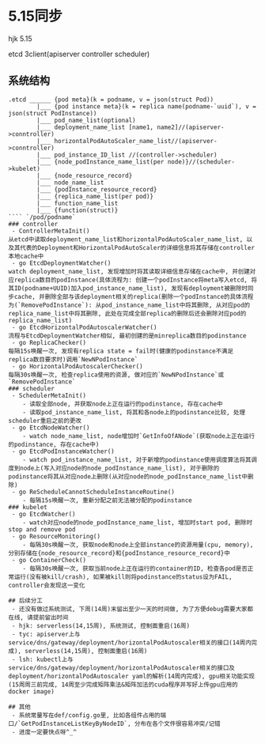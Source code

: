 # 5.15同步
hjk 5.15

etcd 3client(apiserver controller scheduler) 
## 系统结构
````
.etcd ______ {pod meta}(k = podname, v = json(struct Pod))
		|___ {pod instance meta}(k = replica name(podname-`uuid`), v = json(struct PodInstance))
		|___ pod_name_list(optional)
		|___ deployment_name_list [name1, name2]//(apiserver->conntroller)
		|___ horizontalPodAutoScaler_name_list//(apiserver->conntroller)
		|___ pod_instance_ID_list //(controller->scheduler)
		|___ {node_podInstance_name_list(per node)}//(scheduler->kubelet)
		|___ {node_resource_record}
		|___ node_name_list
		|___ {podInstance_resource_record}
		|___ {replica_name_list(per pod)}
		|___ function_name_list
		|___ {function(struct)}
```` `/pod/podname`
### controller
 - ControllerMetaInit()
从etcd中读取deployment_name_list和horizontalPodAutoScaler_name_list, 以及其代表的Deployment和HorizontalPodAutoScaler的详细信息将其存储在controller本地cache中
 - go EtcdDeploymentWatcher()
watch deployment_name_list, 发现增加时将其读取详细信息存储在cache中, 并创建对应replica数目的podInstance(具体流程为: 创建一个podInstance将meta写入etcd, 将其ID(podname+UUID)加入pod_instance_name_list), 发现有deployment被删除时同步cache, 并删除全部与该deployment相关的replica(删除一个podInstance的具体流程为(`RemovePodInstance`): 从pod_instance_name_list中将其删除, 从对应pod的replica_name_list中将其删除, 此处在完成全部replica的删除后还会删除对应pod的replica_name_list)
 - go EtcdHorizontalPodAutoscalerWatcher()
流程与EtcdDeploymentWatcher相似, 最初创建的是minreplica数目的podinstance
 - go ReplicaChecker()
每隔15s唤醒一次, 发现有replica state = fail时(健康的podinstance不满足replica数目要求时)调用`NewNPodInstance`
 - go HorizontalPodAutoscalerChecker()
每隔30s唤醒一次, 检查replica使用的资源, 做对应的`NewNPodInstance`或`RemovePodInstance`
### scheduler
 - SchedulerMetaInit()
	- 读取全部node, 并获取node上正在运行的podinstance, 存在cache中
	- 读取pod_instance_name_list, 将其和各node上的podinstance比较, 处理scheduler重启之前的更改
 - go EtcdNodeWatcher()
    - watch node_name_list, node增加时`GetInfoOfANode`(获取node上正在运行的podinstance, 存在cache中)
 - go EtcdPodInstanceWatcher()
	- watch pod_instance_name_list, 对于新增的podinstance使用调度算法将其调度到node上(写入对应node的node_podInstance_name_list), 对于删除的podinstance将其从对应node上删除(从对应node的node_podInstance_name_list中删除)
 - go ReScheduleCannotScheduleInstanceRoutine()
    - 每隔15s唤醒一次, 重新分配之前无法被分配的podinstance
### kubelet
 - go EtcdWatcher()
    - watch对应node的node_podInstance_name_list, 增加时start pod, 删除时stop and remove pod
 - go ResourceMonitoring()
	- 每隔30s唤醒一次, 获取node和node上全部instance的资源用量(cpu, memory), 分别存储在{node_resource_record}和{podInstance_resource_record}中
 - go ContainerCheck()
    - 每隔30s唤醒一次, 获取当前node上正在运行的container的ID, 检查各pod是否正常运行(没有被kill/crash), 如果被kill则将podinstance的status设为FAIL, controller会发现这一变化

## 后续分工
 - 还没有做过系统测试, 下周(14周)末留出至少一天的时间做, 为了方便debug需要大家都在线, 请提前留出时间
 - hjk: serverless(14,15周), 系统测试, 控制面重启(16周)
 - tyc: apiserver上与service/dns/gateway/deployment/horizontalPodAutoscaler相关的接口(14周内完成), serverless(14,15周), 控制面重启(16周)
 - lsh: kubectl上与service/dns/gateway/deployment/horizontalPodAutoscaler相关的接口及deployment/horizontalPodAutoscaler yaml的解析(14周内完成), gpu相关功能实现(15周周三前完成, 14周至少完成矩阵乘法&矩阵加法的cuda程序并写好上传gpu应用的docker image)

## 其他
 - 系统常量写在def/config.go里, 比如各组件占用的端口/`GetPodInstanceListKeyByNodeID`, 分布在各个文件很容易冲突/记错
 - 进度一定要快点呀^_^
